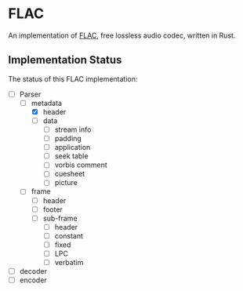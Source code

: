 # FLAC

An implementation of [FLAC][flac], free lossless audio codec, written in
Rust.

## Implementation Status

The status of this FLAC implementation:

- [ ] Parser
  - [ ] metadata
    - [x] header
    - [ ] data
      - [ ] stream info
      - [ ] padding
      - [ ] application
      - [ ] seek table
      - [ ] vorbis comment
      - [ ] cuesheet
      - [ ] picture
  - [ ] frame
    - [ ] header
    - [ ] footer
    - [ ] sub-frame
      - [ ] header
      - [ ] constant
      - [ ] fixed
      - [ ] LPC
      - [ ] verbatim
- [ ] decoder
- [ ] encoder

[flac]: https://xiph.org/flac
